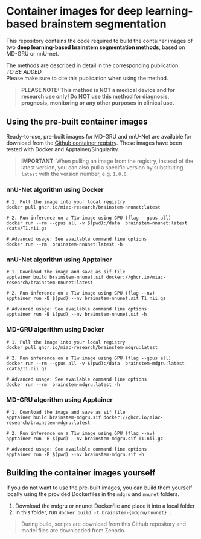 # Container images for deep learning-based brainstem segmentation

This repository contains the code required to build the container images of two **deep learning-based brainstem segmentation methods**, based on MD-GRU or nnU-net.

The methods are described in detail in the corresponding publication:  
*TO BE ADDED*  
Please make sure to cite this publication when using the method.

> **PLEASE NOTE: This method is NOT a medical device and for research use only!
Do NOT use this method for diagnosis, prognosis, monitoring or any other
purposes in clinical use.**

## Using the pre-built container images

Ready-to-use, pre-built images for MD-GRU and nnU-Net are available for download from the [Github container registry](https://github.com/miac-research/dl-brainstem/packages). These images have been tested with Docker and Apptainer/Singularity.

> **IMPORTANT**: When pulling an image from the registry, instead of the latest version, you can also pull a specific version by substituting `latest` with the version number, e.g. `1.0.0`.

### nnU-Net algorithm using Docker

```
# 1. Pull the image into your local registry
docker pull ghcr.io/miac-research/brainstem-nnunet:latest

# 2. Run inference on a T1w image using GPU (flag --gpus all)
docker run --rm --gpus all -v $(pwd):/data  brainstem-nnunet:latest /data/T1.nii.gz

# Advanced usage: See available command line options
docker run --rm  brainstem-nnunet:latest -h
```

### nnU-Net algorithm using Apptainer

```
# 1. Download the image and save as sif file   
apptainer build brainstem-nnunet.sif docker://ghcr.io/miac-research/brainstem-nnunet:latest

# 2. Run inference on a T1w image using GPU (flag --nv)
apptainer run -B $(pwd) --nv brainstem-nnunet.sif T1.nii.gz

# Advanced usage: See available command line options
apptainer run -B $(pwd) --nv brainstem-nnunet.sif -h
```

### MD-GRU algorithm using Docker

```
# 1. Pull the image into your local registry
docker pull ghcr.io/miac-research/brainstem-mdgru:latest

# 2. Run inference on a T1w image using GPU (flag --gpus all)
docker run --rm --gpus all -v $(pwd):/data  brainstem-mdgru:latest /data/T1.nii.gz

# Advanced usage: See available command line options
docker run --rm  brainstem-mdgru:latest -h
```

### MD-GRU algorithm using Apptainer

```
# 1. Download the image and save as sif file   
apptainer build brainstem-mdgru.sif docker://ghcr.io/miac-research/brainstem-mdgru:latest

# 2. Run inference on a T1w image using GPU (flag --nv)
apptainer run -B $(pwd) --nv brainstem-mdgru.sif T1.nii.gz

# Advanced usage: See available command line options
apptainer run -B $(pwd) --nv brainstem-mdgru.sif -h
```

## Building the container images yourself

If you do not want to use the pre-built images, you can build them yourself locally using the provided Dockerfiles in the `mdgru` and `nnunet` folders.

1. Download the mdgru or nnunet Dockerfile and place it into a local folder
2. In this folder, run `docker build -t brainstem-{mdgru/nnunet} .`

> During build, scripts are download from this Github repository and model files are downloaded from Zenodo.
